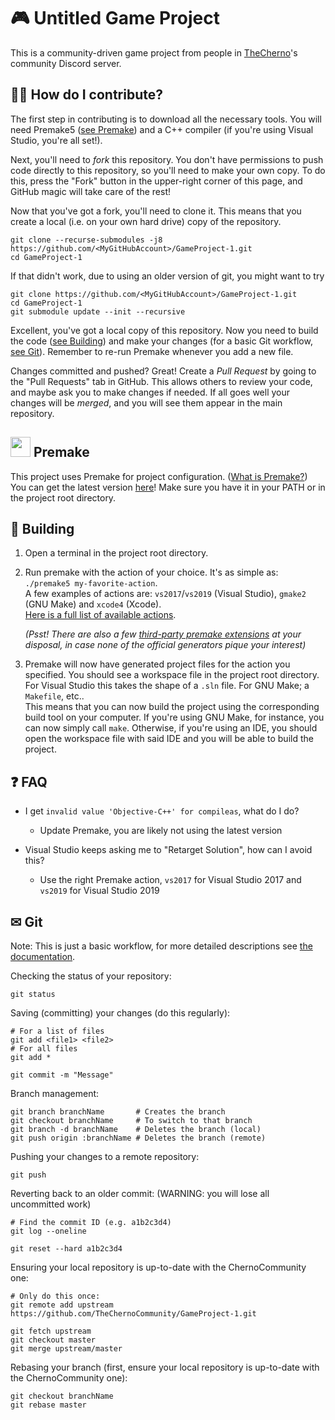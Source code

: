 # 🎮 Untitled Game Project
This is a community-driven game project from people in [TheCherno](https://www.youtube.com/user/TheChernoProject)'s community Discord server.

## 🤷‍♂️ How do I contribute?
The first step in contributing is to download all the necessary tools. You will need Premake5 ([see Premake](#-premake)) and a C++ compiler (if you're using Visual Studio, you're all set!).

Next, you'll need to *fork* this repository. You don't have permissions to push code directly to this repository, so you'll need to make your own copy. To do this, press the "Fork" button in the upper-right corner of this page, and GitHub magic will take care of the rest!

Now that you've got a fork, you'll need to clone it. This means that you create a local (i.e. on your own hard drive) copy of the repository.
```
git clone --recurse-submodules -j8 https://github.com/<MyGitHubAccount>/GameProject-1.git
cd GameProject-1
```
If that didn't work, due to using an older version of git, you might want to try
```
git clone https://github.com/<MyGitHubAccount>/GameProject-1.git
cd GameProject-1
git submodule update --init --recursive
```

Excellent, you've got a local copy of this repository. Now you need to build the code ([see Building](#-building)) and make your changes (for a basic Git workflow, [see Git](#-git)). Remember to re-run Premake whenever you add a new file.

Changes committed and pushed? Great! Create a *Pull Request* by going to the "Pull Requests" tab in GitHub. This allows others to review your code, and maybe ask you to make changes if needed. If all goes well your changes will be *merged*, and you will see them appear in the main repository.

## <img src="https://premake.github.io/premake-logo.png" width=32 /> Premake
This project uses Premake for project configuration. ([What is Premake?](https://github.com/premake/premake-core/wiki/What-Is-Premake))</br>
You can get the latest version [here](https://premake.github.io/download)! Make sure you have it in your PATH or in the project root directory.

## 🔧 Building
1. Open a terminal in the project root directory.
2. Run premake with the action of your choice. It's as simple as: `./premake5 my-favorite-action`.</br>
	A few examples of actions are: `vs2017`/`vs2019` (Visual Studio), `gmake2` (GNU Make) and `xcode4` (Xcode).</br>
    [Here is a full list of available actions](https://github.com/premake/premake-core/wiki/Using-Premake).

	*(Psst! There are also a few [third-party premake extensions](https://github.com/premake/premake-core/wiki/Modules#third-party-modules) at your disposal, in case none of the official generators pique your interest)*
3. Premake will now have generated project files for the action you specified. You should see a workspace file in the project root directory. For Visual Studio this takes the shape of a `.sln` file. For GNU Make; a `Makefile`, etc..</br>
	This means that you can now build the project using the corresponding build tool on your computer. If you're using GNU Make, for instance, you can now simply call `make`. Otherwise, if you're using an IDE, you should open the workspace file with said IDE and you will be able to build the project.

## ❓ FAQ
- I get `invalid value 'Objective-C++' for compileas`, what do I do?
	- Update Premake, you are likely not using the latest version

- Visual Studio keeps asking me to "Retarget Solution", how can I avoid this?
	- Use the right Premake action, `vs2017` for Visual Studio 2017 and `vs2019` for Visual Studio 2019

## ✉ Git
Note: This is just a basic workflow, for more detailed descriptions see [the documentation](https://git-scm.com/docs).

Checking the status of your repository:
```
git status
```

Saving (committing) your changes (do this regularly):
```
# For a list of files
git add <file1> <file2>
# For all files
git add *

git commit -m "Message"
```

Branch management:
```
git branch branchName		# Creates the branch
git checkout branchName		# To switch to that branch
git branch -d branchName	# Deletes the branch (local)
git push origin :branchName	# Deletes the branch (remote)
```

Pushing your changes to a remote repository:
```
git push
```

Reverting back to an older commit:
(WARNING: you will lose all uncommitted work)
```
# Find the commit ID (e.g. a1b2c3d4)
git log --oneline

git reset --hard a1b2c3d4
```

Ensuring your local repository is up-to-date with the ChernoCommunity one:
```
# Only do this once:
git remote add upstream https://github.com/TheChernoCommunity/GameProject-1.git

git fetch upstream
git checkout master
git merge upstream/master
```

Rebasing your branch (first, ensure your local repository is up-to-date with the ChernoCommunity one):
```
git checkout branchName
git rebase master
```

